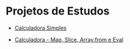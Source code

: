 # Projetos de Estudos

* [Calculadora Simples](https://github.com/kaiohenrikk/personal-projects/tree/main/simple-calculator)

* [Calculadora - Map, Slice, Array.from e Eval](https://github.com/kaiohenrikk/personal-projects/tree/main/calculator)